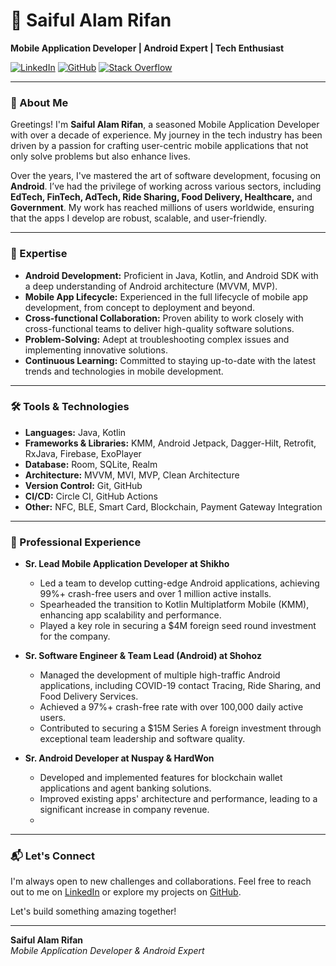 # 👋 Saiful Alam Rifan

**Mobile Application Developer | Android Expert | Tech Enthusiast**

[![LinkedIn](https://img.shields.io/badge/LinkedIn-blue?style=flat-square&logo=linkedin)](https://www.linkedin.com/in/rifanalam/)
[![GitHub](https://img.shields.io/badge/GitHub-black?style=flat-square&logo=github)](https://github.com/rifanalam)
[![Stack Overflow](https://img.shields.io/badge/Stack%20Overflow-orange?style=flat-square&logo=stackoverflow)](https://stackoverflow.com/users/5756788/rifan)

---

### 🚀 About Me

Greetings! I'm **Saiful Alam Rifan**, a seasoned Mobile Application Developer with over a decade of experience. My journey in the tech industry has been driven by a passion for crafting user-centric mobile applications that not only solve problems but also enhance lives.

Over the years, I've mastered the art of software development, focusing on **Android**. I’ve had the privilege of working across various sectors, including **EdTech, FinTech, AdTech, Ride Sharing, Food Delivery, Healthcare,** and **Government**. My work has reached millions of users worldwide, ensuring that the apps I develop are robust, scalable, and user-friendly.

---

### 🌟 Expertise

- **Android Development:** Proficient in Java, Kotlin, and Android SDK with a deep understanding of Android architecture (MVVM, MVP).
- **Mobile App Lifecycle:** Experienced in the full lifecycle of mobile app development, from concept to deployment and beyond.
- **Cross-functional Collaboration:** Proven ability to work closely with cross-functional teams to deliver high-quality software solutions.
- **Problem-Solving:** Adept at troubleshooting complex issues and implementing innovative solutions.
- **Continuous Learning:** Committed to staying up-to-date with the latest trends and technologies in mobile development.

---

### 🛠️ Tools & Technologies

- **Languages:** Java, Kotlin
- **Frameworks & Libraries:** KMM, Android Jetpack, Dagger-Hilt, Retrofit, RxJava, Firebase, ExoPlayer
- **Database:** Room, SQLite, Realm
- **Architecture:** MVVM, MVI, MVP, Clean Architecture
- **Version Control:** Git, GitHub
- **CI/CD:** Circle CI, GitHub Actions
- **Other:** NFC, BLE, Smart Card, Blockchain, Payment Gateway Integration

---

### 💼 Professional Experience

- **Sr. Lead Mobile Application Developer at Shikho**
  - Led a team to develop cutting-edge Android applications, achieving 99%+ crash-free users and over 1 million active installs.
  - Spearheaded the transition to Kotlin Multiplatform Mobile (KMM), enhancing app scalability and performance.
  - Played a key role in securing a $4M foreign seed round investment for the company.

- **Sr. Software Engineer & Team Lead (Android) at Shohoz**
  - Managed the development of multiple high-traffic Android applications, including COVID-19 contact Tracing, Ride Sharing, and Food Delivery Services.
  - Achieved a 97%+ crash-free rate with over 100,000 daily active users.
  - Contributed to securing a $15M Series A foreign investment through exceptional team leadership and software quality.

- **Sr. Android Developer at Nuspay & HardWon**
  - Developed and implemented features for blockchain wallet applications and agent banking solutions.
  - Improved existing apps' architecture and performance, leading to a significant increase in company revenue.
  - 
---

### 📬 Let's Connect

I'm always open to new challenges and collaborations. Feel free to reach out to me on [LinkedIn](https://www.linkedin.com/in/rifanalam/) or explore my projects on [GitHub](https://github.com/rifanalam).

Let's build something amazing together!

---

**Saiful Alam Rifan**  
*Mobile Application Developer & Android Expert*

